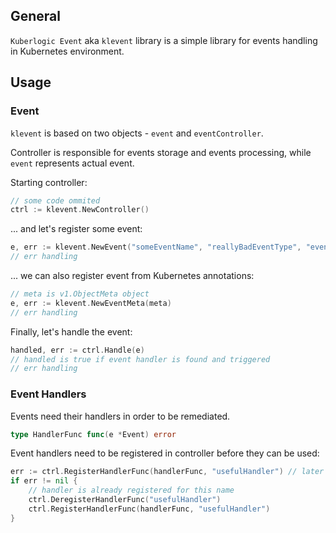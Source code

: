 ## General
`Kuberlogic Event` aka `klevent` library is a simple library for events handling in Kubernetes environment.

## Usage
### Event
`klevent` is based on two objects - `event` and `eventController`.

Controller is responsible for events storage and events processing, while `event` represents actual event.

Starting controller:
```go
// some code ommited
ctrl := klevent.NewController()
```

... and let's register some event:
```go
e, err := klevent.NewEvent("someEventName", "reallyBadEventType", "eventSupportingData")
// err handling
```

... we can also register event from Kubernetes annotations:
```go
// meta is v1.ObjectMeta object
e, err := klevent.NewEventMeta(meta)
// err handling
```

Finally, let's handle the event:
```go
handled, err := ctrl.Handle(e)
// handled is true if event handler is found and triggered
// err handling
```

### Event Handlers
Events need their handlers in order to be remediated.
```go
type HandlerFunc func(e *Event) error
```

Event handlers need to be registered in controller before they can be used:
```go
err := ctrl.RegisterHandlerFunc(handlerFunc, "usefulHandler") // later all events with usefulHandler event type will trigger this handler
if err != nil {
	// handler is already registered for this name
	ctrl.DeregisterHandlerFunc("usefulHandler")
	ctrl.RegisterHandlerFunc(handlerFunc, "usefulHandler")
}
```